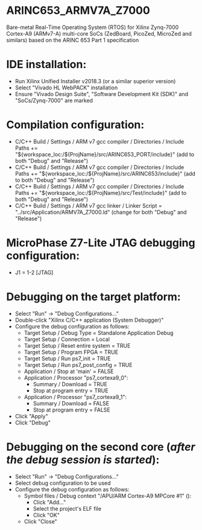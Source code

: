 # ARINC653_ARMV7A_Z7000
Bare-metal Real-Time Operating System (RTOS) for Xilinx Zynq-7000 Cortex-A9 (ARMv7-A) multi-core SoCs (ZedBoard, PicoZed, MicroZed and similars) based on the ARINC 653 Part 1 specification

# IDE installation:
- Run Xilinx Unified Installer v2018.3 (or a similar superior version)
- Select "Vivado HL WebPACK" installation
- Ensure "Vivado Design Suite", "Software Development Kit (SDK)" and "SoCs/Zynq-7000" are marked

# Compilation configuration:
- C/C++ Build / Settings / ARM v7 gcc compiler / Directories / Include Paths += "${workspace_loc:/${ProjName}/src/ARINC653_PORT/include}" (add to both "Debug" and "Release")
- C/C++ Build / Settings / ARM v7 gcc compiler / Directories / Include Paths += "${workspace_loc:/${ProjName}/src/ARINC653/include}" (add to both "Debug" and "Release")
- C/C++ Build / Settings / ARM v7 gcc compiler / Directories / Include Paths += "${workspace_loc:/${ProjName}/src/Test/include}" (add to both "Debug" and "Release")
- C/C++ Build / Settings / ARM v7 gcc linker / Linker Script = "../src/Application/ARMV7A_Z7000.ld" (change for both "Debug" and "Release")

# MicroPhase Z7-Lite JTAG debugging configuration:
- J1 = 1-2 [JTAG]

# Debugging on the target platform:
- Select "Run" -> "Debug Configurations..."
- Double-click "Xilinx C/C++ application (System Debugger)"
- Configure the debug configuration as follows:
	- Target Setup / Debug Type = Standalone Application Debug
	- Target Setup / Connection = Local
	- Target Setup / Reset entire system = TRUE
	- Target Setup / Program FPGA = TRUE
	- Target Setup / Run ps7_init = TRUE
	- Target Setup / Run ps7_post_config = TRUE
	- Application / Stop at 'main' = FALSE
	- Application / Processor "ps7_cortexa9_0":
		- Summary / Download = TRUE
		- Stop at program entry = TRUE
	- Application / Processor "ps7_cortexa9_1":
		- Summary / Download = FALSE
		- Stop at program entry = FALSE
- Click "Apply"
- Click "Debug"

# Debugging on the second core (*after the debug session is started*):
- Select "Run" -> "Debug Configurations..."
- Select debug configuration to be used
- Configure the debug configuration as follows:
	- Symbol files / Debug context "/APU/ARM Cortex-A9 MPCore #1" ():
		- Click "Add..."
		- Select the project's ELF file
		- Click "OK"
	- Click "Close"